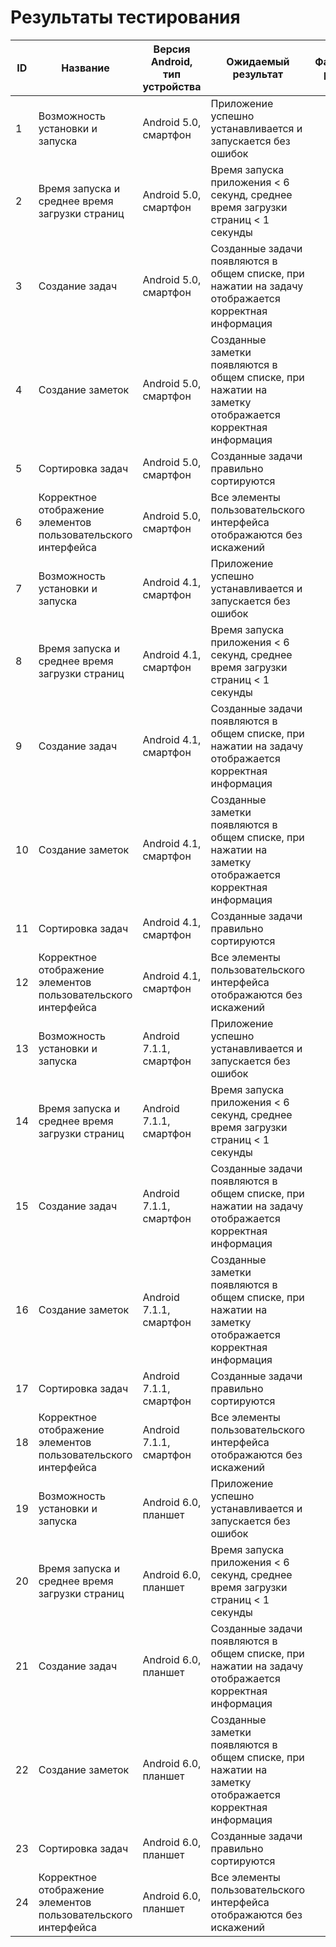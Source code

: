 # Результаты тестирования

| ID | Название | Версия Android, тип устройства | Ожидаемый результат | Фактический результат | Оценка |
| --- | --- | --- | --- | --- | --- |
| 1 | Возможность установки и запуска | Android 5.0, смартфон | Приложение успешно устанавливается и запускается без ошибок | | |
| 2 | Время запуска и среднее время загрузки страниц | Android 5.0, смартфон | Время запуска приложения < 6 секунд, среднее время загрузки страниц < 1 секунды | | |
| 3 | Создание задач | Android 5.0, смартфон | Созданные задачи появляются в общем списке, при нажатии на задачу отображается корректная информация | | |
| 4 | Создание заметок | Android 5.0, смартфон | Созданные заметки появляются в общем списке, при нажатии на заметку отображается корректная информация | | |
| 5 | Сортировка задач | Android 5.0, смартфон | Созданные задачи правильно сортируются | | |
| 6 | Корректное отображение элементов пользовательского интерфейса | Android 5.0, смартфон |  Все элементы пользовательского интерфейса отображаются без искажений | | |
| 7 | Возможность установки и запуска | Android 4.1, смартфон | Приложение успешно устанавливается и запускается без ошибок | | |
| 8 | Время запуска и среднее время загрузки страниц | Android 4.1, смартфон | Время запуска приложения < 6 секунд, среднее время загрузки страниц < 1 секунды | | |
| 9 | Создание задач | Android 4.1, смартфон | Созданные задачи появляются в общем списке, при нажатии на задачу отображается корректная информация | | |
| 10 | Создание заметок | Android 4.1, смартфон | Созданные заметки появляются в общем списке, при нажатии на заметку отображается корректная информация | | |
| 11 | Сортировка задач | Android 4.1, смартфон | Созданные задачи правильно сортируются | | |
| 12 | Корректное отображение элементов пользовательского интерфейса | Android 4.1, смартфон |  Все элементы пользовательского интерфейса отображаются без искажений | | |
| 13 | Возможность установки и запуска | Android 7.1.1, смартфон | Приложение успешно устанавливается и запускается без ошибок | | |
| 14 | Время запуска и среднее время загрузки страниц | Android 7.1.1, смартфон | Время запуска приложения < 6 секунд, среднее время загрузки страниц < 1 секунды | | |
| 15 | Создание задач | Android 7.1.1, смартфон | Созданные задачи появляются в общем списке, при нажатии на задачу отображается корректная информация | | |
| 16 | Создание заметок | Android 7.1.1, смартфон | Созданные заметки появляются в общем списке, при нажатии на заметку отображается корректная информация | | |
| 17 | Сортировка задач | Android 7.1.1, смартфон | Созданные задачи правильно сортируются | | |
| 18 | Корректное отображение элементов пользовательского интерфейса | Android 7.1.1, смартфон |  Все элементы пользовательского интерфейса отображаются без искажений | | |
| 19 | Возможность установки и запуска | Android 6.0, планшет | Приложение успешно устанавливается и запускается без ошибок | | |
| 20 | Время запуска и среднее время загрузки страниц | Android 6.0, планшет | Время запуска приложения < 6 секунд, среднее время загрузки страниц < 1 секунды | | |
| 21 | Создание задач | Android 6.0, планшет | Созданные задачи появляются в общем списке, при нажатии на задачу отображается корректная информация | | |
| 22 | Создание заметок | Android 6.0, планшет | Созданные заметки появляются в общем списке, при нажатии на заметку отображается корректная информация | | |
| 23 | Сортировка задач | Android 6.0, планшет | Созданные задачи правильно сортируются | | |
| 24 | Корректное отображение элементов пользовательского интерфейса | Android 6.0, планшет |  Все элементы пользовательского интерфейса отображаются без искажений | | |
